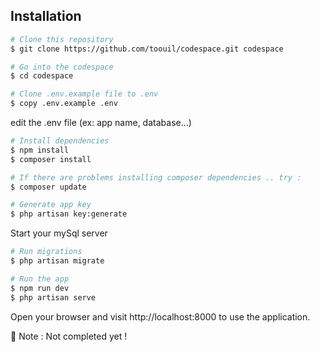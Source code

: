 ## Installation

```bash
# Clone this repository
$ git clone https://github.com/toouil/codespace.git codespace

# Go into the codespace
$ cd codespace

# Clone .env.example file to .env
$ copy .env.example .env
```

edit the .env file (ex: app name, database...)

```bash
# Install dependencies
$ npm install
$ composer install

# If there are problems installing composer dependencies .. try :
$ composer update

# Generate app key
$ php artisan key:generate
```

Start your mySql server

```bash
# Run migrations
$ php artisan migrate

# Run the app
$ npm run dev
$ php artisan serve
```
Open your browser and visit http://localhost:8000 to use the application.

🚨 Note : Not completed yet !
